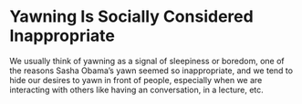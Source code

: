 # Yawning Is Socially Considered Inappropriate

We usually think of yawning as a signal of sleepiness or boredom, one of the reasons Sasha Obama’s yawn seemed so inappropriate, and we tend to hide our desires to yawn in front of people, especially when we are interacting with others like having an conversation, in a lecture, etc.

